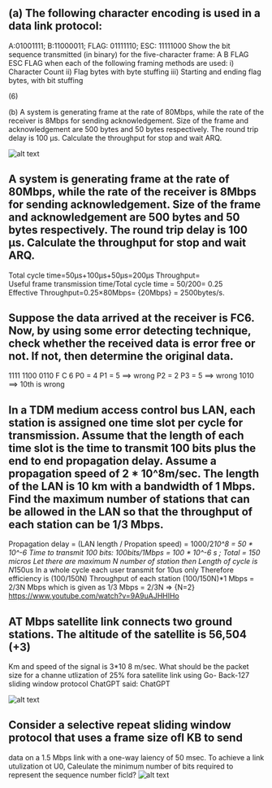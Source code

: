 ## (a) The following character encoding is used in a data link protocol:
A:01001111; B:11000011; FLAG: 01111110; ESC: 11111000
Show the bit sequence transmitted (in binary) for the five-character frame: A B FLAG ESC
FLAG when each of the following framing methods are used:
i) Character Count
ii) Flag bytes with byte stuffing
iii) Starting and ending flag bytes, with bit stuffing

(6)

(b) A system is generating frame at the rate of 80Mbps, while the rate of the receiver is 8Mbps
for sending acknowledgement. Size of the frame and acknowledgement are 500 bytes and
50 bytes respectively. The round trip delay is 100 μs. Calculate the throughput for stop and
wait ARQ.

![alt text](<Screenshot 2024-12-06 at 6.23.05 PM.png>)


## A system is generating frame at the rate of 80Mbps, while the rate of the receiver is 8Mbps for sending acknowledgement. Size of the frame and acknowledgement are 500 bytes and 50 bytes respectively. The round trip delay is 100 μs. Calculate the throughput for stop and wait ARQ.

Total cycle time=50μs+100μs+50μs=200μs
Throughput= Useful frame transmission time/Total cycle time = 50/200= 0.25
Effective Throughput=0.25×80Mbps= {20Mbps} = 2500bytes/s.

## Suppose the data arrived at the receiver is FC6. Now, by using some error detecting technique, check whether the received data is error free or not. If not, then determine the original data.

1111 1100 0110
F    C    6
P0 = 4
P1 = 5 ==> wrong 
P2 = 2
P3 = 5 ==> wrong 
1010 ==> 10th is wrong 

## In a TDM medium access control bus LAN, each station is assigned one time slot per cycle for transmission. Assume that the length of each time slot is the time to transmit 100 bits plus the end to end propagation delay. Assume a propagation speed of 2 * 10^8m/sec. The length of the LAN is 10 km with a bandwidth of 1 Mbps. Find the maximum number of stations that can be allowed in the LAN so that the throughput of each station can be 1/3 Mbps.

Propagation delay = (LAN length / Propation speed) = 1000/2*10^8 = 50 * 10^-6
Time to transmit 100 bits: 100bits/1Mbps = 100 * 10^-6 s ;
Total = 150 micros
Let there are maximum N number of station then Length of cycle is N*150us
In a whole cycle each user transmit for 10us only 
Therefore efficiency is (100/150N)
Throughput of each station (100/150N)*1 Mbps = 2/3N Mbps
which is given as 1/3 Mbps = 2/3N => {N=2}
https://www.youtube.com/watch?v=9A9uAJHHlHo


## AT Mbps satellite link connects two ground stations. The altitude of the satellite is 56,504 (+3)
Km and speed of the signal is 3*10 8 m/sec. What should be the packet size for a channe
utlization of 25% fora satellite link using Go- Back-127 sliding window protocol
ChatGPT said:
ChatGPT


![alt text](<Screenshot 2024-12-06 at 7.32.57 PM.png>)

## Consider a selective repeat sliding window protocol that uses a frame size ofl KB to send
data on a 1.5 Mbps link with a one-way laiency of 50 msec. To achieve a link utulization ot
U0, Caleulate the minimum number of bits required to represent the sequence number
ficld?
![alt text](<Screenshot 2024-12-06 at 7.40.20 PM.png>)
